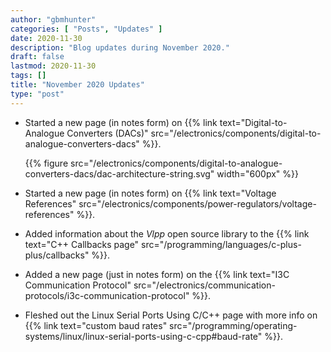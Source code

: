```yaml
---
author: "gbmhunter"
categories: [ "Posts", "Updates" ]
date: 2020-11-30
description: "Blog updates during November 2020."
draft: false
lastmod: 2020-11-30
tags: []
title: "November 2020 Updates"
type: "post"
---
```


* Started a new page (in notes form) on {{% link text="Digital-to-Analogue Converters (DACs)" src="/electronics/components/digital-to-analogue-converters-dacs" %}}.

    {{% figure src="/electronics/components/digital-to-analogue-converters-dacs/dac-architecture-string.svg" width="600px" %}}

* Started a new page (in notes form) on {{% link text="Voltage References" src="/electronics/components/power-regulators/voltage-references" %}}.

* Added information about the _Vlpp_ open source library to the {{% link text="C++ Callbacks page" src="/programming/languages/c-plus-plus/callbacks" %}}.

* Added a new page (just in notes form) on the {{% link text="I3C Communication Protocol" src="/electronics/communication-protocols/i3c-communication-protocol" %}}.

* Fleshed out the Linux Serial Ports Using C/C++ page with more info on {{% link text="custom baud rates" src="/programming/operating-systems/linux/linux-serial-ports-using-c-cpp#baud-rate" %}}.